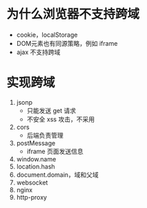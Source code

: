 # 为什么浏览器不支持跨域
+ cookie，localStorage
+ DOM元素也有同源策略，例如 iframe
+ ajax 不支持跨域

# 实现跨域
1. jsonp
    + 只能发送 get 请求
    + 不安全 xss 攻击，不采用
2. cors
	+ 后端负责管理
3. postMessage
	+ iframe 页面发送信息
4. window.name
5. location.hash
6. document.domain，域和父域
7. websocket
8. nginx
9. http-proxy
